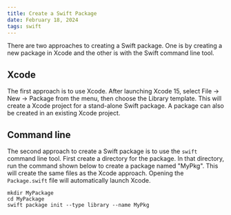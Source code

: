 ```yaml
---
title: Create a Swift Package
date: February 18, 2024
tags: swift
---
```


There are two approaches to creating a Swift package. One is by creating a new package in Xcode and the other is with the Swift command line tool.

## Xcode

The first approach is to use Xcode. After launching Xcode 15, select File -> New -> Package from the menu, then choose the Library template. This will create a Xcode project for a stand-alone Swift package. A package can also be created in an existing Xcode project.

## Command line

The second approach to create a Swift package is to use the `swift` command line tool. First create a directory for the package. In that directory, run the command shown below to create a package named "MyPkg". This will create the same files as the Xcode approach. Opening the `Package.swift` file will automatically launch Xcode.

```text
mkdir MyPackage
cd MyPackage
swift package init --type library --name MyPkg
```
